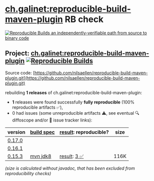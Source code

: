 [ch.galinet:reproducible-build-maven-plugin](https://central.sonatype.com/artifact/ch.galinet/reproducible-build-maven-plugin/versions) RB check
=======

[![Reproducible Builds](https://reproducible-builds.org/images/logos/rb.svg) an independently-verifiable path from source to binary code](https://reproducible-builds.org/)

## Project: [ch.galinet:reproducible-build-maven-plugin](https://central.sonatype.com/artifact/ch.galinet/reproducible-build-maven-plugin/versions) [![Reproducible Builds](https://img.shields.io/endpoint?url=https://raw.githubusercontent.com/jvm-repo-rebuild/reproducible-central/master/content/ch/galinet/reproducible-build-maven-plugin/badge.json)](https://github.com/jvm-repo-rebuild/reproducible-central/blob/master/content/ch/galinet/reproducible-build-maven-plugin/README.md)

Source code: [https://github.com/nilsaellen/reproducible-build-maven-plugin.git](https://github.com/nilsaellen/reproducible-build-maven-plugin.git)

rebuilding **1 releases** of ch.galinet:reproducible-build-maven-plugin:
- **1** releases were found successfully **fully reproducible** (100% reproducible artifacts :white_check_mark:),
- 0 had issues (some unreproducible artifacts :warning:, see eventual :mag: diffoscope and/or :memo: issue tracker links):

| version | [build spec](/BUILDSPEC.md) | [result](https://reproducible-builds.org/docs/jvm/): reproducible? | size |
| -- | --------- | ------ | -- |
| [0.17.0](https://central.sonatype.com/artifact/ch.galinet/reproducible-build-maven-plugin/0.17.0/pom) | | | |
| [0.16.1](https://central.sonatype.com/artifact/ch.galinet/reproducible-build-maven-plugin/0.16.1/pom) | | | |
| [0.15.3](https://central.sonatype.com/artifact/ch.galinet/reproducible-build-maven-plugin/0.15.3/pom) | [mvn jdk8](reproducible-build-maven-plugin-0.15.3.buildspec) | [result](reproducible-build-maven-plugin-0.15.3.buildinfo): [3 :white_check_mark: ](reproducible-build-maven-plugin-0.15.3.buildcompare) | 116K |

<i>(size is calculated without javadoc, that has been excluded from reproducibility checks)</i>
